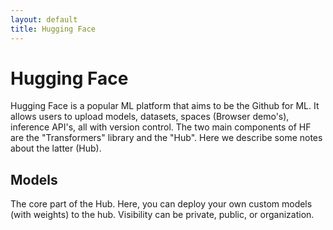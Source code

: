 ```yaml
---
layout: default
title: Hugging Face 
---
```


# Hugging Face 

Hugging Face is a popular ML platform that aims to be the Github for ML. It allows users to upload models, datasets, spaces (Browser demo's), inference API's, all with version control. 
The two main components of HF are the "Transformers" library and the "Hub". Here we describe some notes about the latter (Hub). 

## Models 

The core part of the Hub. Here, you can deploy your own custom models (with weights) to the hub. Visibility can be private, public, or organization. 

